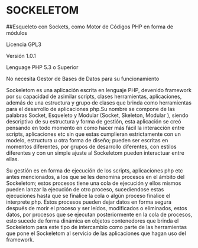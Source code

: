 # SOCKELETOM
##Esqueleto con Sockets, como Motor de Códigos PHP en forma de módulos

Licencia GPL3

Versión 1.0.1

Lenguage PHP 5.3 o Superior

No necesita Gestor de Bases de Datos para su funcionamiento


Sockeletom es una aplicación escrita en lenguaje PHP, devenido framework por su capacidad de asimilar scripts, clases herramientas, aplicaciones, además de una estructura y grupo de clases que brinda como herramientas para el desarrollo de aplicaciones php.Su nombre se compone de las palabras Socket, Esqueleto y Modular (Socket, Skeleton, Modular ), siendo descriptivo de su estructura y forma de gestión, esta aplicación se creó pensando en todo momento en como hacer más fácil la interacción entre scripts, aplicaciones etc sin que estas cumplieran estrictamente con un modelo, estructura u otra forma de diseño; pueden ser escritas en momentos diferentes, por grupos de desarrollo diferentes, con estilos diferentes y con un simple ajuste al Sockeletom pueden interactuar entre ellas.

Su gestión es en forma de ejecución de los scripts, aplicaciones php etc antes mencionados, a los que se les denomina procesos en el ámbito del Sockeletom; estos procesos tiene una cola de ejecución y ellos mismos pueden lanzar la ejecución de otro proceso, sucediendose estas ejecuciones hasta que se finalice la cola o algún proceso finalice el interprete php. Estos procesos pueden dejar datos en forma segura después de morir el proceso y ser leídos, modificados o eliminados, estos datos, por procesos que se ejecutan posteriormente en la cola de procesos, esto sucede de forma dinámica en objetos contenedores que brinda el Sockeletom para este tipo de intercambio como parte de las herramientas que pone el Sockeletom al servicio de las aplicaciones que hagan uso del framework.
